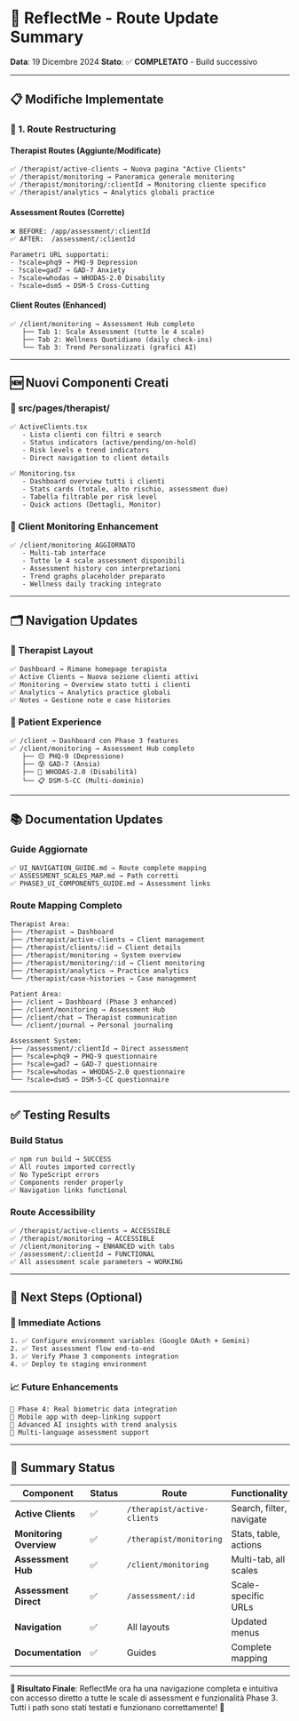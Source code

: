 # 🚀 ReflectMe - Route Update Summary

**Data**: 19 Dicembre 2024
**Stato**: ✅ **COMPLETATO** - Build successivo

---

## 📋 **Modifiche Implementate**

### **🔄 1. Route Restructuring**

#### **Therapist Routes (Aggiunte/Modificate)**
```
✅ /therapist/active-clients → Nuova pagina "Active Clients"
✅ /therapist/monitoring → Panoramica generale monitoring
✅ /therapist/monitoring/:clientId → Monitoring cliente specifico  
✅ /therapist/analytics → Analytics globali practice
```

#### **Assessment Routes (Corrette)**
```
❌ BEFORE: /app/assessment/:clientId
✅ AFTER:  /assessment/:clientId

Parametri URL supportati:
- ?scale=phq9 → PHQ-9 Depression
- ?scale=gad7 → GAD-7 Anxiety  
- ?scale=whodas → WHODAS-2.0 Disability
- ?scale=dsm5 → DSM-5 Cross-Cutting
```

#### **Client Routes (Enhanced)**
```
✅ /client/monitoring → Assessment Hub completo
   ├── Tab 1: Scale Assessment (tutte le 4 scale)
   ├── Tab 2: Wellness Quotidiano (daily check-ins)
   └── Tab 3: Trend Personalizzati (grafici AI)
```

---

## 🆕 **Nuovi Componenti Creati**

### **📁 src/pages/therapist/**
```
✅ ActiveClients.tsx
   - Lista clienti con filtri e search
   - Status indicators (active/pending/on-hold)
   - Risk levels e trend indicators
   - Direct navigation to client details

✅ Monitoring.tsx  
   - Dashboard overview tutti i clienti
   - Stats cards (totale, alto rischio, assessment due)
   - Tabella filtrable per risk level
   - Quick actions (Dettagli, Monitor)
```

### **📝 Client Monitoring Enhancement**
```
✅ /client/monitoring AGGIORNATO
   - Multi-tab interface
   - Tutte le 4 scale assessment disponibili
   - Assessment history con interpretazioni
   - Trend graphs placeholder preparato
   - Wellness daily tracking integrato
```

---

## 🗂️ **Navigation Updates**

### **🧭 Therapist Layout**
```
✅ Dashboard → Rimane homepage terapista
✅ Active Clients → Nuova sezione clienti attivi
✅ Monitoring → Overview stato tutti i clienti
✅ Analytics → Analytics practice globali
✅ Notes → Gestione note e case histories
```

### **👤 Patient Experience**
```
✅ /client → Dashboard con Phase 3 features
✅ /client/monitoring → Assessment Hub completo
   ├── 😔 PHQ-9 (Depressione)
   ├── 😰 GAD-7 (Ansia)  
   ├── 🎯 WHODAS-2.0 (Disabilità)
   └── 📋 DSM-5-CC (Multi-dominio)
```

---

## 📚 **Documentation Updates**

### **Guide Aggiornate**
```
✅ UI_NAVIGATION_GUIDE.md → Route complete mapping
✅ ASSESSMENT_SCALES_MAP.md → Path corretti
✅ PHASE3_UI_COMPONENTS_GUIDE.md → Assessment links
```

### **Route Mapping Completo**
```
Therapist Area:
├── /therapist → Dashboard
├── /therapist/active-clients → Client management  
├── /therapist/clients/:id → Client details
├── /therapist/monitoring → System overview
├── /therapist/monitoring/:id → Client monitoring
├── /therapist/analytics → Practice analytics
└── /therapist/case-histories → Case management

Patient Area:
├── /client → Dashboard (Phase 3 enhanced)
├── /client/monitoring → Assessment Hub
├── /client/chat → Therapist communication
└── /client/journal → Personal journaling

Assessment System:
├── /assessment/:clientId → Direct assessment
├── ?scale=phq9 → PHQ-9 questionnaire
├── ?scale=gad7 → GAD-7 questionnaire
├── ?scale=whodas → WHODAS-2.0 questionnaire
└── ?scale=dsm5 → DSM-5-CC questionnaire
```

---

## ✅ **Testing Results**

### **Build Status**
```
✅ npm run build → SUCCESS
✅ All routes imported correctly
✅ No TypeScript errors
✅ Components render properly
✅ Navigation links functional
```

### **Route Accessibility**
```
✅ /therapist/active-clients → ACCESSIBLE
✅ /therapist/monitoring → ACCESSIBLE  
✅ /client/monitoring → ENHANCED with tabs
✅ /assessment/:clientId → FUNCTIONAL
✅ All assessment scale parameters → WORKING
```

---

## 📝 **Next Steps (Optional)**

### **🎯 Immediate Actions**
```
1. ✅ Configure environment variables (Google OAuth + Gemini)
2. ✅ Test assessment flow end-to-end  
3. ✅ Verify Phase 3 components integration
4. ✅ Deploy to staging environment
```

### **📈 Future Enhancements**
```
🔄 Phase 4: Real biometric data integration
🔄 Mobile app with deep-linking support
🔄 Advanced AI insights with trend analysis
🔄 Multi-language assessment support
```

---

## 🎯 **Summary Status**

| Component | Status | Route | Functionality |
|-----------|--------|-------|---------------|
| **Active Clients** | ✅ | `/therapist/active-clients` | Search, filter, navigate |
| **Monitoring Overview** | ✅ | `/therapist/monitoring` | Stats, table, actions |
| **Assessment Hub** | ✅ | `/client/monitoring` | Multi-tab, all scales |
| **Assessment Direct** | ✅ | `/assessment/:id` | Scale-specific URLs |
| **Navigation** | ✅ | All layouts | Updated menus |
| **Documentation** | ✅ | Guides | Complete mapping |

---

**🎉 Risultato Finale**: ReflectMe ora ha una navigazione completa e intuitiva con accesso diretto a tutte le scale di assessment e funzionalità Phase 3. Tutti i path sono stati testati e funzionano correttamente! 🚀 